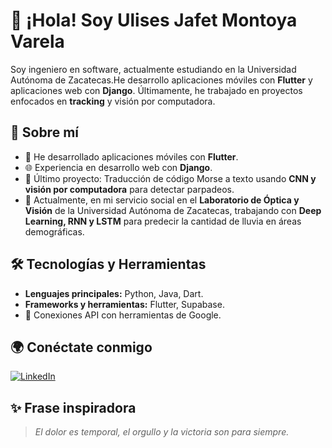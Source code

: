 # 👋 ¡Hola! Soy Ulises Jafet Montoya Varela

Soy ingeniero en software, actualmente estudiando en la Universidad Autónoma de Zacatecas.He desarrollo aplicaciones móviles con **Flutter** y aplicaciones web con **Django**. Últimamente, he trabajado en proyectos enfocados en **tracking** y visión por computadora.

## 🚀 Sobre mí

- 📱 He desarrollado aplicaciones móviles con **Flutter**.
- 🌐 Experiencia en desarrollo web con **Django**.
- 🎯 Último proyecto: Traducción de código Morse a texto usando **CNN y visión por computadora** para detectar parpadeos.
- 🧠 Actualmente, en mi servicio social en el **Laboratorio de Óptica y Visión** de la Universidad Autónoma de Zacatecas, trabajando con **Deep Learning, RNN y LSTM** para predecir la cantidad de lluvia en áreas demográficas.

## 🛠️ Tecnologías y Herramientas

- **Lenguajes principales:** Python, Java, Dart.
- **Frameworks y herramientas:** Flutter, Supabase.
- 🔗 Conexiones API con herramientas de Google.

## 🌍 Conéctate conmigo

[![LinkedIn](https://img.shields.io/badge/LinkedIn-Ulises_Jafet_Montoya-blue?style=flat-square&logo=linkedin)](https://www.linkedin.com/in/montoya-varela-ulises-jafet-573ba929a/)

## ✨ Frase inspiradora

> *El dolor es temporal, el orgullo y la victoria son para siempre.*
